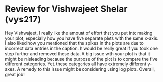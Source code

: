 # Review for Vishwajeet Shelar (vys217)

Hey Vishwajeet, I really like the amount of effort that you put into making your plot, especially how you have five separate plots with the same x-axis. I also liked how you mentioned that the spikes in the plots are due to incorrect data entries in the caption. It would be really great if you took one step further and removed these data. A big issue with your plot is that it might be misleading because the purpose of the plot is to compare the five different categories. Yet, these categories all have extremely different y-axes. A remedy to this issue might be considering using log plots. Overall, great job!